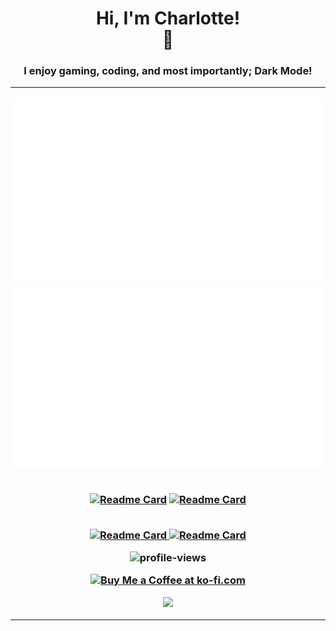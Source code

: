 <h1 align="center">Hi, I'm Charlotte!<br>
💚 </h1>

<h3 align="center">I enjoy gaming, coding, and most importantly; Dark Mode! </br>



---
    
<div align="center">   
   
![Stats](https://github.com/charlotte-2222/CopyofGitVisual/blob/master/generated/overview.svg#gh-dark-mode-only)
![Top Langs](https://github.com/charlotte-2222/CopyofGitVisual/blob/master/generated/languages.svg#gh-dark-mode-only)
    
    

<br><a href="https://github.com/charlotte-2222/FembotV3">
[![Readme Card](https://github-readme-stats.vercel.app/api/pin/?username=charlotte-2222&repo=FembotV3&theme=omni)](https://github.com/charlotte-2222/FembotV3)
 </a><a href="https://github.com/charlotte-2222/the-buttons">
[![Readme Card](https://github-readme-stats.vercel.app/api/pin/?username=charlotte-2222&repo=the-buttons&theme=omni)](https://github.com/charlotte-2222/the-buttons)
 </a>
    
<br><a href="https://github.com/charlotte-2222/Rolling-Hills-Veterinarian">
[![Readme Card](https://github-readme-stats.vercel.app/api/pin/?username=charlotte-2222&repo=Rolling-Hills-Veterinarian&theme=omni)](https://github.com/charlotte-2222/Rolling-Hills-Veterinarian)<a href="https://github.com/charlotte-2222/charlotte-2222.github.io">
[![Readme Card](https://github-readme-stats.vercel.app/api/pin/?username=charlotte-2222&repo=charlotte-2222.github.io&theme=omni)](https://github.com/charlotte-2222/charlotte-2222.github.io)
 </a>
    
    
</div>


<p align=""> 
<img src="https://komarev.com/ghpvc/?username=im-zach&label=Profile%20views&color=0e75b6&style=flat" alt="profile-views"> 
    
<a href='https://ko-fi.com/L3L6DN5TC' target='_blank'><img height='36' style='border:0px;height:36px;' src='https://cdn.ko-fi.com/cdn/kofi4.png?v=3' border='0' alt='Buy Me a Coffee at ko-fi.com'/></a>
    

<img src="http://ForTheBadge.com/images/badges/built-with-love.svg">


</p>




---
 
